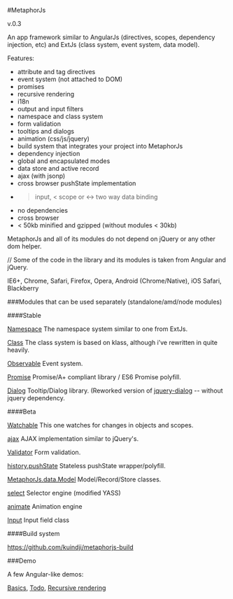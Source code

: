 #MetaphorJs

v.0.3

An app framework similar to AngularJs (directives, scopes, dependency injection, etc)
and ExtJs (class system, event system, data model).

Features:

* attribute and tag directives
* event system (not attached to DOM)
* promises
* recursive rendering
* i18n
* output and input filters
* namespace and class system
* form validation
* tooltips and dialogs
* animation (css/js/jquery)
* build system that integrates your project into MetaphorJs
* dependency injection
* global and encapsulated modes
* data store and active record
* ajax (with jsonp)
* cross browser pushState implementation
* > input, < scope or <-> two way data binding
* no dependencies
* cross browser
* < 50kb minified and gzipped (without modules < 30kb)


MetaphorJs and all of its modules do not depend on jQuery or any other dom helper.

// Some of the code in the library and its modules is taken from Angular and jQuery.

IE6+, Chrome, Safari, Firefox, Opera, Android (Chrome/Native), iOS Safari, Blackberry

###Modules that can be used separately (standalone/amd/node modules)

####Stable

[Namespace](https://github.com/kuindji/metaphorjs-namespace)
The namespace system similar to one from ExtJs.

[Class](https://github.com/kuindji/metaphorjs-class)
The class system is based on klass, although i’ve rewritten in quite heavily.

[Observable](https://github.com/kuindji/metaphorjs-observable)
Event system.

[Promise](https://github.com/kuindji/metaphorjs-promise)
Promise/A+ compliant library / ES6 Promise polyfill.

[Dialog](https://github.com/kuindji/metaphorjs-dialog)
Tooltip/Dialog library. (Reworked version of [jquery-dialog](https://github.com/kuindji/jquery-dialog) -- without
jquery dependency.

####Beta

[Watchable](https://github.com/kuindji/metaphorjs-watchable)
This one watches for changes in objects and scopes.

[ajax](https://github.com/kuindji/metaphorjs-ajax)
AJAX implementation similar to jQuery's.

[Validator](https://github.com/kuindji/metaphorjs-validator)
Form validation.

[history.pushState](https://github.com/kuindji/metaphorjs-history)
Stateless pushState wrapper/polyfill.

[MetaphorJs.data.Model](https://github.com/kuindji/metaphorjs-model)
Model/Record/Store classes.

[select](https://github.com/kuindji/metaphorjs-select)
Selector engine (modified YASS)

[animate](https://github.com/kuindji/metaphorjs-animate)
Animation engine

[Input](https://github.com/kuindji/metaphorjs-input)
Input field class

####Build system

https://github.com/kuindji/metaphorjs-build

###Demo

A few Angular-like demos:

[Basics](http://kuindji.com/js/metaphorjs/demo/basics.html),
[Todo](http://kuindji.com/js/metaphorjs/demo/todo.html),
[Recursive rendering](http://kuindji.com/js/metaphorjs/demo/recursive.html)